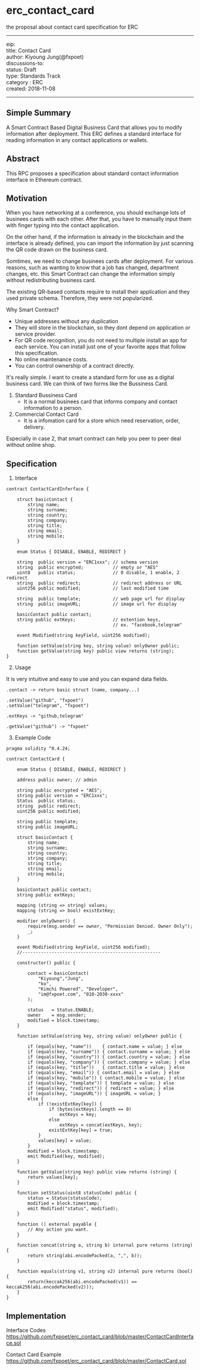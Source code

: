 # erc_contact_card
the proposal about contact card specification for ERC

***

eip: <to be assigned>  
title: Contact Card  
author: Kiyoung Jung(@fxpoet)  
discussions-to: <URL>  
status: Draft  
type: Standards Track  
category : ERC  
created: 2018-11-08  

***

## Simple Summary 
A Smart Contract Based Digital Business Card that allows you to modify information after deployment.
This ERC defines a standard interface for reading information in any contact applications or wallets.

## Abstract 
This RPC proposes a specification about standard contact information interface in Ethereum contract.

## Motivation 
When you have networking at a conference, you should exchange lots of businees cards with each other.
After that, you have to  manually input them with finger typing into the contact application.

On the other hand, if the information is already in the blockchain and the interface is already defined,
you can import the information by just scanning the QR code drawn on the business card.

Somtimes, we need to change businees cards after deployment.
For various reasons, such as wanting to know that a job has changed, department changes, etc.
this Smart Contract can change the information simply without redistributing business card.

The existing QR-based contacts require to install their application and they used private schema.
Therefore, they were not popularized.

Why Smart Contract?
- Unique addresses without any duplication 
- They will store in the blockchain, so they dont depend on application or service provider.
- For QR code recognition, you do not need to multiple install an app for each service.
  You can install just one of your favorite apps that follow this specification.
- No online maintenance costs.
- You can control ownership of a contract directly.

It's really simple. I want to create a standard form for use as a digital business card.
We can think of two forms like the Bussiness Card.

1. Standard Bussiness Card 
    - It is a normal businees card that informs company and contact information to a person.
2. Commercial Contact Card 
    - It is a infomation card for a store which need reservation, order, delivery.

Especially in case 2, that smart contract can help you peer to peer deal without online shop.

## Specification 

1. Interface 
```
contract ContactCardInferface {
    
    struct basicContact {
        string name;
        string surname;
        string country;
        string company;
        string title;
        string email;
        string mobile;
    }
    
    enum Status { DISABLE, ENABLE, REDIRECT }

    string  public version = "ERC1xxx"; // schema version
    string  public encrypted;           // empty or "AES"    
    uint8   public status;              // 0 disable, 1 enable, 2 redirect
    string  public redirect;            // redirect address or URL
    uint256 public modified;            // last modified time

    string  public template;            // web page url for display 
    string  public imageURL;            // image url for display
    
    basicContact public contact;
    string public extKeys;              // extention keys, 
                                        // ex. "facebook,telegram"

    event Modified(string keyField, uint256 modified);

	function setValue(string key, string value) onlyOwner public;
    function getValue(string key) public view returns (string);
}
```

2. Usage 

It is very intuitive and easy to use and you can expand data fields.

```
.contact -> return basic struct (name, company...)

.setValue("github", "fxpoet")
.setValue("telegram", "fxpoet")

.extKeys -> "github,telegram"

.getValue("github") -> "fxpoet"
```

3. Example Code 
```
pragma solidity ^0.4.24;

contract ContactCard {
    
    enum Status { DISABLE, ENABLE, REDIRECT }

    address public owner; // admin
 
    string public encrypted = "AES";
    string public version = "ERC1xxx";
	Status  public status;
    string  public redirect;
    uint256 public modified;
        
    string public template;
    string public imageURL;
        
    struct basicContact {
        string name;
        string surname;
        string country;
        string company;
        string title;
        string email;
        string mobile;
    }
    
    basicContact public contact;    
    string public extKeys;

    mapping (string => string) values;
    mapping (string => bool) existExtKey;
    
    modifier onlyOwner() {
        require(msg.sender == owner, "Permission Denied. Owner Only");
        _;
    }
    
    event Modified(string keyField, uint256 modified);
    //----------------------------------------------------
    
    constructor() public {
        
        contact = basicContact(
            "Kiyoung","Jung", 
            "ko",
            "Kimchi Powered", "Developer", 
            "im@fxpoet.com", "010-2030-xxxx"
        );

        status   = Status.ENABLE;
        owner    = msg.sender;        
        modified = block.timestamp;
    }
    
    function setValue(string key, string value) onlyOwner public {
        
        if (equals(key, "name"))    { contact.name = value; } else 
        if (equals(key, "surname")) { contact.surname = value; } else 
        if (equals(key, "country")) { contact.country = value; } else 
        if (equals(key, "company")) { contact.company = value; } else 
        if (equals(key, "title"))   { contact.title = value; } else 
        if (equals(key, "email")) { contact.email = value; } else 
        if (equals(key, "mobile")) { contact.mobile = value; } else 
        if (equals(key, "template")) { template = value; } else 
        if (equals(key, "redirect")) { redirect = value; } else
        if (equals(key, "imageURL")) { imageURL = value; } 
        else {
            if (!existExtKey[key]) {
                if (bytes(extKeys).length == 0)
                    extKeys = key;
                else
                    extKeys = concat(extKeys, key);
                existExtKey[key] = true;
            }
            values[key] = value;
        }
        modified = block.timestamp;
        emit Modified(key, modified);
    }
    
    function getValue(string key) public view returns (string) {
        return values[key];
    }
    
    function setStatus(uint8 statusCode) public {
        status = Status(statusCode);
        modified = block.timestamp;
        emit Modified("status", modified);
    }
    
    function () external payable {
        // Any action you want.
    }

    function concat(string a, string b) internal pure returns (string) {
        return string(abi.encodePacked(a, ",", b));
    }
    
    function equals(string v1, string v2) internal pure returns (bool) {
        return(keccak256(abi.encodePacked(v1)) == keccak256(abi.encodePacked(v2)));
    }    
}
```

## Implementation
Interface Codes 
<https://github.com/fxpoet/erc_contact_card/blob/master/ContactCardInterface.sol>

Contact Card Example 
<https://github.com/fxpoet/erc_contact_card/blob/master/ContactCard.sol>
